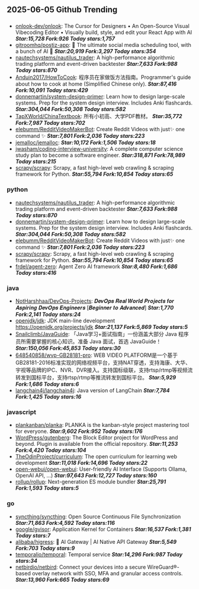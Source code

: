 ## 2025-06-05 Github Trending

### 
* [onlook-dev/onlook](https://github.com/onlook-dev/onlook): The Cursor for Designers • An Open-Source Visual Vibecoding Editor • Visually build, style, and edit your React App with AI ***Star:15,728 Fork:926 Today stars:1,757***
* [gitroomhq/postiz-app](https://github.com/gitroomhq/postiz-app): 📨 The ultimate social media scheduling tool, with a bunch of AI 🤖 ***Star:20,919 Fork:3,297 Today stars:354***
* [nautechsystems/nautilus_trader](https://github.com/nautechsystems/nautilus_trader): A high-performance algorithmic trading platform and event-driven backtester ***Star:7,633 Fork:988 Today stars:870***
* [Anduin2017/HowToCook](https://github.com/Anduin2017/HowToCook): 程序员在家做饭方法指南。Programmer's guide about how to cook at home (Simplified Chinese only). ***Star:87,416 Fork:10,091 Today stars:429***
* [donnemartin/system-design-primer](https://github.com/donnemartin/system-design-primer): Learn how to design large-scale systems. Prep for the system design interview. Includes Anki flashcards. ***Star:304,044 Fork:50,308 Today stars:582***
* [TapXWorld/ChinaTextbook](https://github.com/TapXWorld/ChinaTextbook): 所有小初高、大学PDF教材。 ***Star:35,772 Fork:7,987 Today stars:702***
* [elebumm/RedditVideoMakerBot](https://github.com/elebumm/RedditVideoMakerBot): Create Reddit Videos with just✨ one command ✨ ***Star:7,801 Fork:2,036 Today stars:223***
* [jemalloc/jemalloc](https://github.com/jemalloc/jemalloc):  ***Star:10,172 Fork:1,506 Today stars:18***
* [jwasham/coding-interview-university](https://github.com/jwasham/coding-interview-university): A complete computer science study plan to become a software engineer. ***Star:318,871 Fork:78,989 Today stars:215***
* [scrapy/scrapy](https://github.com/scrapy/scrapy): Scrapy, a fast high-level web crawling & scraping framework for Python. ***Star:55,794 Fork:10,854 Today stars:65***

### python
* [nautechsystems/nautilus_trader](https://github.com/nautechsystems/nautilus_trader): A high-performance algorithmic trading platform and event-driven backtester ***Star:7,633 Fork:988 Today stars:870***
* [donnemartin/system-design-primer](https://github.com/donnemartin/system-design-primer): Learn how to design large-scale systems. Prep for the system design interview. Includes Anki flashcards. ***Star:304,044 Fork:50,308 Today stars:582***
* [elebumm/RedditVideoMakerBot](https://github.com/elebumm/RedditVideoMakerBot): Create Reddit Videos with just✨ one command ✨ ***Star:7,801 Fork:2,036 Today stars:223***
* [scrapy/scrapy](https://github.com/scrapy/scrapy): Scrapy, a fast high-level web crawling & scraping framework for Python. ***Star:55,794 Fork:10,854 Today stars:65***
* [frdel/agent-zero](https://github.com/frdel/agent-zero): Agent Zero AI framework ***Star:8,480 Fork:1,686 Today stars:416***

### java
* [NotHarshhaa/DevOps-Projects](https://github.com/NotHarshhaa/DevOps-Projects): 𝑫𝒆𝒗𝑶𝒑𝒔 𝑹𝒆𝒂𝒍 𝑾𝒐𝒓𝒍𝒅 𝑷𝒓𝒐𝒋𝒆𝒄𝒕𝒔 𝒇𝒐𝒓 𝑨𝒔𝒑𝒊𝒓𝒊𝒏𝒈 𝑫𝒆𝒗𝑶𝒑𝒔 𝑬𝒏𝒈𝒊𝒏𝒆𝒆𝒓𝒔 [𝑩𝒆𝒈𝒊𝒏𝒏𝒆𝒓 𝒕𝒐 𝑨𝒅𝒗𝒂𝒏𝒄𝒆𝒅] ***Star:1,770 Fork:2,141 Today stars:24***
* [openjdk/jdk](https://github.com/openjdk/jdk): JDK main-line development https://openjdk.org/projects/jdk ***Star:21,137 Fork:5,869 Today stars:5***
* [Snailclimb/JavaGuide](https://github.com/Snailclimb/JavaGuide): 「Java学习+面试指南」一份涵盖大部分 Java 程序员所需要掌握的核心知识。准备 Java 面试，首选 JavaGuide！ ***Star:150,056 Fork:45,853 Today stars:30***
* [648540858/wvp-GB28181-pro](https://github.com/648540858/wvp-GB28181-pro): WEB VIDEO PLATFORM是一个基于GB28181-2016标准实现的网络视频平台，支持NAT穿透，支持海康、大华、宇视等品牌的IPC、NVR、DVR接入。支持国标级联，支持rtsp/rtmp等视频流转发到国标平台，支持rtsp/rtmp等推流转发到国标平台。 ***Star:5,929 Fork:1,686 Today stars:6***
* [langchain4j/langchain4j](https://github.com/langchain4j/langchain4j): Java version of LangChain ***Star:7,784 Fork:1,425 Today stars:16***

### javascript
* [plankanban/planka](https://github.com/plankanban/planka): PLANKA is the kanban-style project mastering tool for everyone. ***Star:9,602 Fork:952 Today stars:176***
* [WordPress/gutenberg](https://github.com/WordPress/gutenberg): The Block Editor project for WordPress and beyond. Plugin is available from the official repository. ***Star:11,253 Fork:4,420 Today stars:104***
* [TheOdinProject/curriculum](https://github.com/TheOdinProject/curriculum): The open curriculum for learning web development ***Star:11,018 Fork:14,696 Today stars:22***
* [open-webui/open-webui](https://github.com/open-webui/open-webui): User-friendly AI Interface (Supports Ollama, OpenAI API, ...) ***Star:97,643 Fork:12,727 Today stars:160***
* [rollup/rollup](https://github.com/rollup/rollup): Next-generation ES module bundler ***Star:25,791 Fork:1,593 Today stars:5***

### go
* [syncthing/syncthing](https://github.com/syncthing/syncthing): Open Source Continuous File Synchronization ***Star:71,863 Fork:4,592 Today stars:116***
* [google/gvisor](https://github.com/google/gvisor): Application Kernel for Containers ***Star:16,537 Fork:1,381 Today stars:7***
* [alibaba/higress](https://github.com/alibaba/higress): 🤖 AI Gateway | AI Native API Gateway ***Star:5,549 Fork:703 Today stars:9***
* [temporalio/temporal](https://github.com/temporalio/temporal): Temporal service ***Star:14,296 Fork:987 Today stars:34***
* [netbirdio/netbird](https://github.com/netbirdio/netbird): Connect your devices into a secure WireGuard®-based overlay network with SSO, MFA and granular access controls. ***Star:13,960 Fork:665 Today stars:69***
